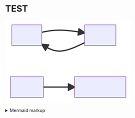 # TEST 
<!-- generated by mermaid compile action - START -->
![~mermaid diagram 1~](/.resources/README-md-1.svg)
<details>
  <summary>Mermaid markup</summary>

```mermaid
flowchart LR
    Start --> StoP
    StoP --> Start
    Hello --> GoodBye
    
```

</details>
<!-- generated by mermaid compile action - END -->
